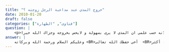 ```yaml
---
title: "خروج المذي عند مداعبة الرجل زوجته ؟"
date: 2010-01-20
draft: false
categories: ["فتاوى", "الطهارة"]
question: |
    <p>السلام عليكم ورحمة الله و بركاته فضيلة الشيخ اذا داعب الرجل زوجته ولم يدر هل خرج منه المذي ام لا فماذا عليه؟ لانه حسب علمي ان المذي لا يرى بسهولة و لايحس بخروجه وجزاك الله خيرا</p>
answer: |
    وعليكم السلام ورحمة الله وبركاته <BR>أخي حفظك الله تعالى  <BR>المذي : وهو ماء لزج رقيق يخرج عند الشهوة ، فإذا تحركت الشهوة بتفكيرٍ أو نظرٍ أو مسٍ خرج المذي ، ولا يعقبه فتور ، ويكون ذلك في الرجل والمرأة ، وهو في النساء أكثر . <BR>اختلف العلماء –رحمه الله تعالى- في نجاسة المذي ، والراجح أن نجس وهو مذهب جمهور العلماء من الحنفية ، والمالكية ، والشافعية ، والمشهور من مذهب الحنابلة. <BR>ورجحت هذا المذهب للأدلة الآتية : <BR>الدليل الأول : عَنِ ابْنِ الْحَنَفِيَّةِ عَنْ عَلِيٍّ –رضي الله عنه-  قَالَ : (( كُنْتُ رَجُلاً مَذَّاءً وَكُنْتُ أَسْتَحْيِى أَنْ أَسْأَلَ النَّبِيَّ صلى الله عليه وسلم لِمَكَانِ ابْنَتِهِ ، فَأَمَرْتُ الْمِقْدَادَ بْنَ الأَسْوَدِ فَسَأَلَهُ ، فَقَالَ : « يَغْسِلُ ذَكَرَهُ وَيَتَوَضَّأُ » ))رواه مسلم والبخاري نحوه. <BR>الدليل الثاني : عَنْ سَهْلِ بْنِ حُنَيْفٍ –رضي الله عنه-  قَالَ : (( كُنْتُ أَلْقَى مِنَ الْمَذْيِ شِدَّةً وَكُنْتُ أُكْثِرُ مِنْهُ الاِغْتِسَالَ ، فَسَأَلْتُ رَسُولَ اللهِ صلى الله عليه وسلم عَنْ ذَلِكَ ، فَقَالَ : « إِنَّمَا يُجْزِيكَ مِنْ ذَلِكَ الْوُضُوءُ ». قُلْتُ : يَا رَسُولَ اللهِ فَكَيْفَ بِمَا يُصِيبُ ثَوْبِي مِنْهُ ؟ قَالَ : « يَكْفِيكَ بِأَنْ تَأْخُذَ كَفًّا مِنْ مَاءٍ فَتَنْضَحَ بِهَا مِنْ ثَوْبِكَ حَيْثُ تُرَى أَنَّهُ أَصَابَهُ » ))صحيح أبي داود رقم الحديث (195). <BR>وغيرها من الأدلة . <BR>وعليه إذا داعب الرجل زوجته فإنه لا يخلو من حالين : <BR>الحال الأولى : أن يرى المذي على ثوبه أو يشعر ببل في ثوبه فهنا يجب عليه غسله وغسل ذكره وماأصاب الثوب أو البدن منه. <BR>الحال الثانية : داعب زوجته ولكن لم ير بللا ولم يشعر بالبلل على ثوبه أو ذكره فالأصل الطهارة لكن لو شعر بعد المداعبة ببلل ولو قليل فعليه غسله . <BR>أما قولك : إن المذي لا يرى بسهولة ولا يشعر بخروجه غير صحيح لأن المذي إذا وقع على الثوب ظهر فيه بلل كقطرة الماءوإذا سقط على البدن أو خرج يشعر ببلل على رأس الذكر وعلى المكان الذي أصابه ، نعم المذي يجف بسرعة ولهذا عليه أن يغسل ما يغلب على ظنه أنه أصابه المذي ولا يكلف الله نفسا إلا وسعها . والله أعلم .
---
```



